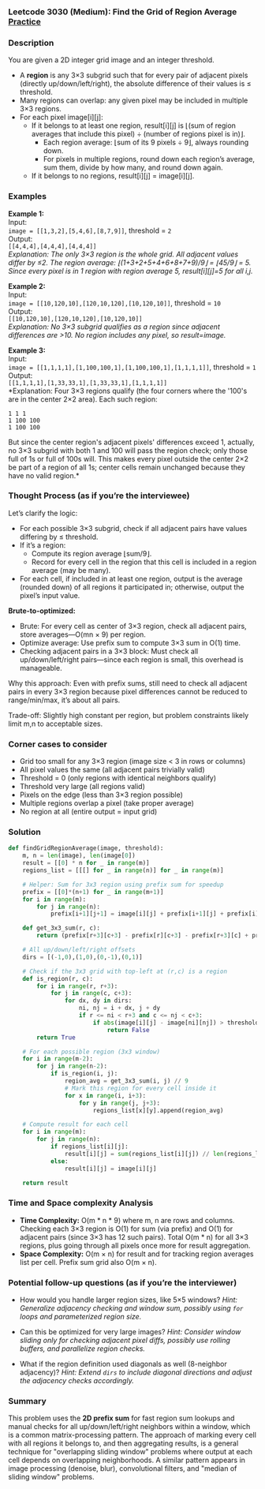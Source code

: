 ### Leetcode 3030 (Medium): Find the Grid of Region Average [Practice](https://leetcode.com/problems/find-the-grid-of-region-average)

### Description  
You are given a 2D integer grid image and an integer threshold.
- A **region** is any 3×3 subgrid such that for every pair of adjacent pixels (directly up/down/left/right), the absolute difference of their values is ≤ threshold.
- Many regions can overlap: any given pixel may be included in multiple 3×3 regions.
- For each pixel image[i][j]:
  - If it belongs to at least one region, result[i][j] is ⌊(sum of region averages that include this pixel) ÷ (number of regions pixel is in)⌋.
    - Each region average: ⌊sum of its 9 pixels ÷ 9⌋, always rounding down.
    - For pixels in multiple regions, round down each region’s average, sum them, divide by how many, and round down again.
  - If it belongs to no regions, result[i][j] = image[i][j].

### Examples  

**Example 1:**  
Input:  
`image = [[1,3,2],[5,4,6],[8,7,9]]`, threshold = `2`  
Output:  
`[[4,4,4],[4,4,4],[4,4,4]]`  
*Explanation: The only 3×3 region is the whole grid. All adjacent values differ by ≤2. The region average: ⌊(1+3+2+5+4+6+8+7+9)/9⌋ = ⌊45/9⌋ = 5. Since every pixel is in 1 region with region average 5, result[i][j]=5 for all i,j.*

**Example 2:**  
Input:  
`image = [[10,120,10],[120,10,120],[10,120,10]]`, threshold = `10`  
Output:  
`[[10,120,10],[120,10,120],[10,120,10]]`  
*Explanation: No 3×3 subgrid qualifies as a region since adjacent differences are >10. No region includes any pixel, so result=image.*

**Example 3:**  
Input:  
`image = [[1,1,1,1],[1,100,100,1],[1,100,100,1],[1,1,1,1]]`, threshold = `1`  
Output:  
`[[1,1,1,1],[1,33,33,1],[1,33,33,1],[1,1,1,1]]`  
*Explanation: Four 3×3 regions qualify (the four corners where the '100's are in the center 2×2 area). Each such region:  
```
1 1 1
1 100 100
1 100 100
```  
But since the center region's adjacent pixels' differences exceed 1, actually, no 3×3 subgrid with both 1 and 100 will pass the region check; only those full of 1s or full of 100s will. This makes every pixel outside the center 2×2 be part of a region of all 1s; center cells remain unchanged because they have no valid region.*

### Thought Process (as if you’re the interviewee)  
Let’s clarify the logic:
- For each possible 3×3 subgrid, check if all adjacent pairs have values differing by ≤ threshold.
- If it’s a region:
  - Compute its region average ⌊sum/9⌋.
  - Record for every cell in the region that this cell is included in a region average (may be many).
- For each cell, if included in at least one region, output is the average (rounded down) of all regions it participated in; otherwise, output the pixel’s input value.

**Brute-to-optimized:**
- Brute: For every cell as center of 3×3 region, check all adjacent pairs, store averages—O(mn × 9) per region.
- Optimize average: Use prefix sum to compute 3×3 sum in O(1) time.
- Checking adjacent pairs in a 3×3 block: Must check all up/down/left/right pairs—since each region is small, this overhead is manageable.

Why this approach: Even with prefix sums, still need to check all adjacent pairs in every 3×3 region because pixel differences cannot be reduced to range/min/max, it’s about all pairs.

Trade-off: Slightly high constant per region, but problem constraints likely limit m,n to acceptable sizes.

### Corner cases to consider  
- Grid too small for any 3×3 region (image size < 3 in rows or columns)
- All pixel values the same (all adjacent pairs trivially valid)
- Threshold = 0 (only regions with identical neighbors qualify)
- Threshold very large (all regions valid)
- Pixels on the edge (less than 3×3 region possible)
- Multiple regions overlap a pixel (take proper average)
- No region at all (entire output = input grid)

### Solution

```python
def findGridRegionAverage(image, threshold):
    m, n = len(image), len(image[0])
    result = [[0] * n for _ in range(m)]
    regions_list = [[[] for _ in range(n)] for _ in range(m)]

    # Helper: Sum for 3x3 region using prefix sum for speedup
    prefix = [[0]*(n+1) for _ in range(m+1)]
    for i in range(m):
        for j in range(n):
            prefix[i+1][j+1] = image[i][j] + prefix[i+1][j] + prefix[i][j+1] - prefix[i][j]

    def get_3x3_sum(r, c):
        return (prefix[r+3][c+3] - prefix[r][c+3] - prefix[r+3][c] + prefix[r][c])

    # All up/down/left/right offsets
    dirs = [(-1,0),(1,0),(0,-1),(0,1)]

    # Check if the 3x3 grid with top-left at (r,c) is a region
    def is_region(r, c):
        for i in range(r, r+3):
            for j in range(c, c+3):
                for dx, dy in dirs:
                    ni, nj = i + dx, j + dy
                    if r <= ni < r+3 and c <= nj < c+3:
                        if abs(image[i][j] - image[ni][nj]) > threshold:
                            return False
        return True

    # For each possible region (3x3 window)
    for i in range(m-2):
        for j in range(n-2):
            if is_region(i, j):
                region_avg = get_3x3_sum(i, j) // 9
                # Mark this region for every cell inside it
                for x in range(i, i+3):
                    for y in range(j, j+3):
                        regions_list[x][y].append(region_avg)

    # Compute result for each cell
    for i in range(m):
        for j in range(n):
            if regions_list[i][j]:
                result[i][j] = sum(regions_list[i][j]) // len(regions_list[i][j])
            else:
                result[i][j] = image[i][j]

    return result
```

### Time and Space complexity Analysis  

- **Time Complexity:** O(m * n * 9) where m, n are rows and columns. Checking each 3×3 region is O(1) for sum (via prefix) and O(1) for adjacent pairs (since 3×3 has 12 such pairs). Total O(m \* n) for all 3×3 regions, plus going through all pixels once more for result aggregation.
- **Space Complexity:** O(m × n) for result and for tracking region averages list per cell. Prefix sum grid also O(m × n).

### Potential follow-up questions (as if you’re the interviewer)  

- How would you handle larger region sizes, like 5×5 windows?
  *Hint: Generalize adjacency checking and window sum, possibly using `for` loops and parameterized region size.*

- Can this be optimized for very large images?
  *Hint: Consider window sliding only for checking adjacent pixel diffs, possibly use rolling buffers, and parallelize region checks.*

- What if the region definition used diagonals as well (8-neighbor adjacency)?
  *Hint: Extend `dirs` to include diagonal directions and adjust the adjacency checks accordingly.*

### Summary
This problem uses the **2D prefix sum** for fast region sum lookups and manual checks for all up/down/left/right neighbors within a window, which is a common matrix-processing pattern. 
The approach of marking every cell with all regions it belongs to, and then aggregating results, is a general technique for "overlapping sliding window" problems where output at each cell depends on overlapping neighborhoods. 
A similar pattern appears in image processing (denoise, blur), convolutional filters, and "median of sliding window" problems.